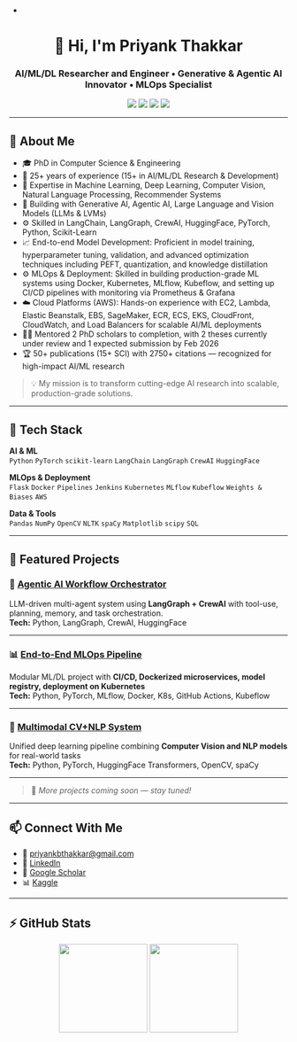- <!-- HEADER -->
<h1 align="center">👋 Hi, I'm Priyank Thakkar</h1>
<h3 align="center">AI/ML/DL Researcher and Engineer • Generative & Agentic AI Innovator • MLOps Specialist</h3>

<p align="center">
  <a href="mailto:priyankbthakkar@gmail.com"><img src="https://img.shields.io/badge/Email-priyankbthakkar%40gmail.com-red?style=for-the-badge&logo=gmail" /></a>
  <a href="https://www.linkedin.com/in/priyank-thakkar-4701689b/"><img src="https://img.shields.io/badge/LinkedIn-Connect-blue?style=for-the-badge&logo=linkedin" /></a>
  <a href="https://scholar.google.com/citations?user=0MNT3h8AAAAJ&hl=en"><img src="https://img.shields.io/badge/Google%20Scholar-Profile-lightgrey?style=for-the-badge&logo=googlescholar" /></a>
  <a href="https://www.kaggle.com/priyankdl"><img src="https://img.shields.io/badge/Kaggle-Competitor-blue?style=for-the-badge&logo=kaggle" /></a>
</p>

---

## 🚀 About Me

- 🎓 PhD in Computer Science & Engineering
- 💼 25+ years of experience (15+ in AI/ML/DL Research & Development)  
- 🧠 Expertise in Machine Learning, Deep Learning, Computer Vision, Natural Language Processing, Recommender Systems
- 🤖 Building with Generative AI, Agentic AI, Large Language and Vision Models (LLMs & LVMs)
- ⚙️ Skilled in LangChain, LangGraph, CrewAI, HuggingFace, PyTorch, Python, Scikit-Learn
- 📈 End-to-end Model Development: Proficient in model training, hyperparameter tuning, validation, and advanced optimization techniques including PEFT, quantization, and knowledge distillation
- ⚙️ MLOps & Deployment: Skilled in building production-grade ML systems using Docker, Kubernetes, MLflow, Kubeflow, and setting up CI/CD pipelines with monitoring via Prometheus & Grafana
- ☁️ Cloud Platforms (AWS): Hands-on experience with EC2, Lambda, Elastic Beanstalk, EBS, SageMaker, ECR, ECS, EKS, CloudFront, CloudWatch, and Load Balancers for scalable AI/ML deployments
- 👩‍🎓 Mentored 2 PhD scholars to completion, with 2 theses currently under review and 1 expected submission by Feb 2026
- 🏆 50+ publications (15+ SCI) with 2750+ citations — recognized for high-impact AI/ML research  
> 💡 My mission is to transform cutting-edge AI research into scalable, production-grade solutions.

---

## 🧠 Tech Stack

**AI & ML**  
`Python` `PyTorch` `scikit-learn` `LangChain` `LangGraph` `CrewAI` `HuggingFace`

**MLOps & Deployment**  
`Flask` `Docker` `Pipelines` `Jenkins` `Kubernetes` `MLflow` `Kubeflow` `Weights & Biases` `AWS`

**Data & Tools**  
`Pandas` `NumPy` `OpenCV` `NLTK` `spaCy` `Matplotlib` `scipy` `SQL`

---

## 📂 Featured Projects

### 🤖 [Agentic AI Workflow Orchestrator](https://github.com/YOUR-USERNAME/agentic-ai-workflow)
LLM-driven multi-agent system using **LangGraph + CrewAI** with tool-use, planning, memory, and task orchestration.  
**Tech:** Python, LangGraph, CrewAI, HuggingFace

---

### 📊 [End-to-End MLOps Pipeline](https://github.com/YOUR-USERNAME/mlops-pipeline)
Modular ML/DL project with **CI/CD, Dockerized microservices, model registry, deployment on Kubernetes**  
**Tech:** Python, PyTorch, MLflow, Docker, K8s, GitHub Actions, Kubeflow

---

### 🧠 [Multimodal CV+NLP System](https://github.com/YOUR-USERNAME/multimodal-ai)
Unified deep learning pipeline combining **Computer Vision and NLP models** for real-world tasks  
**Tech:** Python, PyTorch, HuggingFace Transformers, OpenCV, spaCy

---

> 📌 *More projects coming soon — stay tuned!*

---

## 📫 Connect With Me

- 📧 [priyankbthakkar@gmail.com](mailto:priyankbthakkar@gmail.com)  
- 💼 [LinkedIn](https://www.linkedin.com/in/priyank-thakkar-4701689b)  
- 🧠 [Google Scholar](https://scholar.google.com/citations?user=0MNT3h8AAAAJ&hl=en)  
- 📊 [Kaggle](https://www.kaggle.com/priyankdl)

---

## ⚡ GitHub Stats

<p align="center">
  <img src="https://github-readme-stats.vercel.app/api?username=YOUR-USERNAME&show_icons=true&theme=radical" height="160"/>
  <img src="https://github-readme-stats.vercel.app/api/top-langs/?username=YOUR-USERNAME&layout=compact&theme=radical" height="160"/>
</p>


<!---
priyankbthakkar/priyankbthakkar is a ✨ special ✨ repository because its `README.md` (this file) appears on your GitHub profile.
You can click the Preview link to take a look at your changes.
--->
